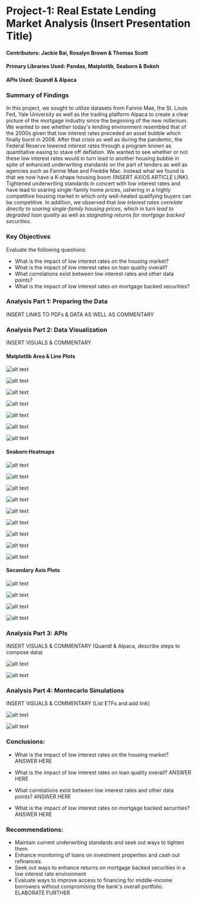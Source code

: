 # Project-1: Real Estate Lending Market Analysis (Insert Presentation Title)

#### Contributors: Jackie Bai, Rosalyn Brown & Thomas Scott

#### Primary Libraries Used: Pandas, Matplotlib, Seaborn & Bokeh

#### APIs Used: Quandl & Alpaca

### Summary of Findings
In this project, we sought to utilize datasets from Fannie Mae, the St. Louis Fed, Yale University as well as the trading platform Alpaca to create a clear picture of the mortgage industry since the beginning of the new millenium. We wanted to see whether today's lending environment resembled that of the 2000s given that low interest rates preceded an asset bubble which finally burst in 2008. After that crisis as well as during the pandemic, the Federal Reserve lowered interest rates through a program known as quantitative easing to stave off deflation. We wanted to see whether or not these low interest rates would in turn lead to another housing bubble in spite of enhanced underwriting standards on the part of lenders as well as agencies such as Fannie Mae and Freddie Mac. Instead what we found is that we now have a K-shape housing boom (INSERT AXIOS ARTICLE LINK). Tightened underwriting standards in concert with low interest rates and have lead to soaring single-family home prices, ushering in a highly competitive housing market in which only well-healed qualifying buyers can be competitive. In addition, we observed that *low interest rates correlate directly to soaring single-family housing prices*, which in turn *lead to degraded loan quality* as well as *stagnating returns for mortgage backed securities*.

### Key Objectives
Evaluate the following questions:
- What is the impact of low interest rates on the housing market?
- What is the impact of low interest rates on loan quality overall?
- What correlations exist between low interest rates and other data points?
- What is the impact of low interest rates on mortgage backed securities?

### Analysis Part 1: Preparing the Data
INSERT LINKS TO PDFs & DATA AS WELL AS COMMENTARY

### Analysis Part 2: Data Visualization
INSERT VISUALS & COMMENTARY

#### Matplotlib Area & Line Plots

![alt text](https://raw.githubusercontent.com/ThomasJScott3/Housing-Market-Project-1/main/Images/Case-Schiller_vs_Interest_Rate_Plot.png)

![alt text](https://raw.githubusercontent.com/ThomasJScott3/Housing-Market-Project-1/main/Images/Federal_Funds_Rate_vs_Interest_Rate_Plot.png)

![alt text](https://raw.githubusercontent.com/ThomasJScott3/Housing-Market-Project-1/main/Images/Loan_Volume_vs_Interest_Rate_Plot.png)

![alt text](https://raw.githubusercontent.com/ThomasJScott3/Housing-Market-Project-1/main/Images/FICO_Score_vs_Interest_Rate_Plot.png)

![alt text](https://raw.githubusercontent.com/ThomasJScott3/Housing-Market-Project-1/main/Images/Weighted_Interest_Rate_vs_LTV_Plot.png)

![alt text](https://raw.githubusercontent.com/ThomasJScott3/Housing-Market-Project-1/main/Images/Investor_vs_Cashout_Plot.png)

![alt text](https://raw.githubusercontent.com/ThomasJScott3/Housing-Market-Project-1/main/Images/Weighted_LTV_vs_FICO_Plot.png)


#### Seaborn Heatmaps

![alt text](https://raw.githubusercontent.com/ThomasJScott3/Housing-Market-Project-1/main/Images/Case-Schiller_vs_Interest_Rate_Heatmap.png)

![alt text](https://raw.githubusercontent.com/ThomasJScott3/Housing-Market-Project-1/main/Images/FICO_Score_vs_Interest_Rate_Heatmap.png)

![alt text](https://raw.githubusercontent.com/ThomasJScott3/Housing-Market-Project-1/main/Images/Federal_Funds_Rate_vs_Interest_Rate_Heatmap.png)


![alt text](https://raw.githubusercontent.com/ThomasJScott3/Housing-Market-Project-1/main/Images/Investor_vs_Cashout_Heatmap.png)


![alt text](https://raw.githubusercontent.com/ThomasJScott3/Housing-Market-Project-1/main/Images/Loan_Volume_vs_Interest_Rate_Heatmap.png)

![alt text](https://raw.githubusercontent.com/ThomasJScott3/Housing-Market-Project-1/main/Images/Number_of_Loans_Originated_vs_Interest_Rate_Heatmap.png)

![alt text](https://raw.githubusercontent.com/ThomasJScott3/Housing-Market-Project-1/main/Images/UPB_vs_LTV_Heatmap.png)

![alt text](https://raw.githubusercontent.com/ThomasJScott3/Housing-Market-Project-1/main/Images/Weighted_Interest_Rate_vs_LTV_Heatmap.png)

![alt text](https://raw.githubusercontent.com/ThomasJScott3/Housing-Market-Project-1/main/Images/Weighted_LTV_vs_FICO_Heatmap.png)

#### Secondary Axis Plots

![alt text](https://raw.githubusercontent.com/ThomasJScott3/Housing-Market-Project-1/main/Images/Debt_to_Income_Ratio_vs_FICO_Plot.png)

![alt text](https://raw.githubusercontent.com/ThomasJScott3/Housing-Market-Project-1/main/Images/Number_of_Loans_Originated_vs_FICO_Plot.png)

![alt text](https://raw.githubusercontent.com/ThomasJScott3/Housing-Market-Project-1/main/Images/Number_of_Loans_Originated_vs_LTV_Plot.png)

![alt text](https://raw.githubusercontent.com/ThomasJScott3/Housing-Market-Project-1/main/Images/Case-Schiller_vs_Prapayment_Percentage_Plot.png)


### Analysis Part 3: APIs
INSERT VISUALS & COMMENTARY (Quandl & Alpaca, describe steps to compose data)

![alt text](https://raw.githubusercontent.com/ThomasJScott3/Housing-Market-Project-1/main/Images/Quandl_Quarterly_Case-Schiller_vs_Interest_Rate_Plot.png)

![alt text](https://raw.githubusercontent.com/ThomasJScott3/Housing-Market-Project-1/main/Images/Quandl_Quarterly_Case-Schiller_vs_Interest_Rate_Heatmap.png)

### Analysis Part 4: Montecarlo Simulations
INSERT VISUALS & COMMENTARY (List ETFs and add link)

![alt text](https://raw.githubusercontent.com/ThomasJScott3/Housing-Market-Project-1/main/Images/Mortgage_Backed_Securities_ETF_Montecarlo_5_Year.png)

![alt text](https://raw.githubusercontent.com/ThomasJScott3/Housing-Market-Project-1/main/Images/Mortgage_Backed_Securities_ETF_Montecarlo_10_Year.png)

### Conclusions:
- What is the impact of low interest rates on the housing market?
ANSWER HERE

- What is the impact of low interest rates on loan quality overall?
ANSWER HERE

- What correlations exist between low interest rates and other data points?
ANSWER HERE

- What is the impact of low interest rates on mortgage backed securities?
ANSWER HERE

### Recommendations:
- Maintain current underwriting standards and seek out ways to tighten them.
- Enhance monitoring of loans on investment properties and cash out refinances.
- Seek out ways to enhance returns on mortgage backed securities in a low interest rate environment
- Evaluate ways to improve access to financing for middle-income borrowers without compromising the bank's overall portfolio.
ELABORATE FURTHER


